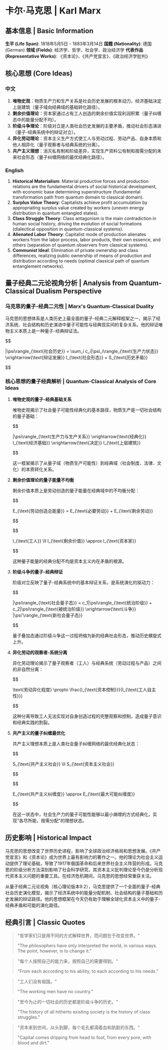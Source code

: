 # 卡尔·马克思 | Karl Marx

## 基本信息 | Basic Information

**生平 (Life Span)**: 1818年5月5日 - 1883年3月14日
**国籍 (Nationality)**: 德国 (German)
**领域 (Fields)**: 经济学、哲学、社会学、政治经济学
**代表作品 (Representative Works)**: 《资本论》、《共产党宣言》、《政治经济学批判》

## 核心思想 (Core Ideas)

### 中文
1. **唯物史观**：物质生产力和生产关系是社会历史发展的根本动力，经济基础决定上层建筑（量子域向经典域的基础转化路径）。
2. **剩余价值理论**：资本家通过占有工人创造的剩余价值实现利润积累（量子纠缠态中的能量分配不均）。
3. **阶级斗争理论**：阶级对立是人类社会历史发展的主要矛盾，推动社会形态演进（量子-经典系统中的辩证对立）。
4. **异化劳动理论**：资本主义生产方式使工人与劳动过程、劳动产品、自身本质和他人相异化（量子观察者与经典系统的分离）。
5. **共产主义理想**：消灭私有制和阶级差异，实现生产资料公有制和按需分配的未来社会形态（量子纠缠网络的最优经典化路径）。

### English
1. **Historical Materialism**: Material productive forces and production relations are the fundamental drivers of social historical development, with economic base determining superstructure (fundamental transformation path from quantum domain to classical domain).
2. **Surplus Value Theory**: Capitalists achieve profit accumulation by appropriating surplus value created by workers (uneven energy distribution in quantum entangled states).
3. **Class Struggle Theory**: Class antagonism is the main contradiction in human social history, driving the evolution of social formations (dialectical opposition in quantum-classical systems).
4. **Alienated Labor Theory**: Capitalist mode of production alienates workers from the labor process, labor products, their own essence, and others (separation of quantum observers from classical systems).
5. **Communist Ideal**: Elimination of private ownership and class differences, realizing public ownership of means of production and distribution according to needs (optimal classical path of quantum entanglement networks).

## 量子经典二元论视角分析 | Analysis from Quantum-Classical Dualism Perspective

### 马克思的量子-经典二元性 | Marx's Quantum-Classical Duality

马克思的思想体系是人类历史上最全面的量子-经典二元解释框架之一，揭示了经济系统、社会结构和历史演进中量子可能性与经典现实间的复杂关系。他的辩证唯物主义本质上是一种量子-经典辩证法。

$$

|\psi\rangle_{\text{社会历史}} = \sum_i c_i|\psi_i\rangle_{\text{生产力状态}} \xrightarrow{\text{辩证发展}} I_{\text{社会形态}} + S_{\text{历史矛盾}}

$$

### 核心思想的量子经典解析 | Quantum-Classical Analysis of Core Ideas

1. **唯物史观的量子-经典基础关系**

   唯物史观揭示了社会量子可能性经典化的基本路径，物质生产是一切社会结构的量子基础：

   $$
   
   |\psi\rangle_{\text{生产力与生产关系}} \xrightarrow{\text{经典化}} I_{\text{经济基础}} \xrightarrow{\text{决定}} I_{\text{上层建筑}}
   
   $$

   这一框架揭示了从量子域（物质生产可能性）到经典域（社会制度、法律、文化）的本质转化关系。

2. **剩余价值理论的量子能量不均衡**

   剩余价值本质上是劳动创造的量子能量在经典域中的不均衡分配：

   $$
   
   E_{\text{劳动创造总能量}} = E_{\text{必要劳动}} + E_{\text{剩余劳动}}
   
   $$

   $$
   
   I_{\text{工人}} \ll I_{\text{剩余价值}} \approx I_{\text{资本家}}
   
   $$

   这种量子能量的经典分配不均是资本主义内在矛盾的根源。

3. **阶级斗争的量子-经典辩证**

   阶级对立反映了量子-经典系统中的基本辩证关系，是系统演化的驱动力：

   $$
   
   |\psi\rangle_{\text{社会量子态}} = c_1|\psi\rangle_{\text{统治阶级}} + c_2|\psi\rangle_{\text{被统治阶级}} \xrightarrow{\text{斗争}} |\psi'\rangle_{\text{新社会量子态}}
   
   $$

   量子叠加态通过阶级斗争这一过程坍缩为新的经典社会形态，推动历史螺旋式上升。

4. **异化劳动的观察者-系统分离**

   异化劳动理论揭示了量子观察者（工人）与经典系统（劳动过程与产品）之间的非自然分离：

   $$
   
   \text{劳动异化程度} \propto \frac{I_{\text{资本控制}}}{I_{\text{工人自主性}}}
   
   $$

   这种分离导致工人无法实现对自身创造过程的完整观察和控制，造成量子意识和经典实践的割裂。

5. **共产主义的量子纠缠最优化**

   共产主义理想本质上是人类社会量子纠缠网络的最优经典化状态：

   $$
   
   S_{\text{共产主义社会}} \ll S_{\text{资本主义社会}}
   
   $$

   $$
   
   E_{\text{共产主义纠缠度}} \approx E_{\text{最大可能纠缠度}}
   
   $$

   在这一状态中，社会生产力的量子可能性能够以最小熵增的方式经典化，实现"各尽所能，按需分配"的理想状态。

## 历史影响 | Historical Impact

马克思的思想改变了世界历史进程，影响了全球政治经济格局和思想发展。《共产党宣言》和《资本论》成为世界上最有影响力的著作之一。他的理论为社会主义运动提供了理论基础，导致了1917年俄国革命和后来世界社会主义阵营的形成。马克思的阶级分析方法深刻影响了社会科学研究，其资本主义批判理论至今仍是分析现代资本主义问题的重要工具。在经济危机期间，马克思的思想经常重获关注。

从量子经典二元论视角（核心理论版本9.2），马克思提供了一个全面的量子-经典社会历史演化模型，揭示了经济系统中的能量分配机制、社会结构的量子基础和历史发展的辩证路径。他的思想框架在今天仍有助于理解全球化资本主义中的量子-经典矛盾和可能的演化路径。

## 经典引言 | Classic Quotes

> "哲学家们只是用不同的方式解释世界，而问题在于改变世界。"
>
> "The philosophers have only interpreted the world, in various ways. The point, however, is to change it."

> "每个人按照自己的能力来，按照自己的需要得到。"
>
> "From each according to his ability, to each according to his needs."

> "工人们没有祖国。"
>
> "The working men have no country."

> "至今为止的一切社会的历史都是阶级斗争的历史。"
>
> "The history of all hitherto existing society is the history of class struggles."

> "资本来到世间，从头到脚，每个毛孔都滴着血和肮脏的东西。"
>
> "Capital comes dripping from head to foot, from every pore, with blood and dirt."
